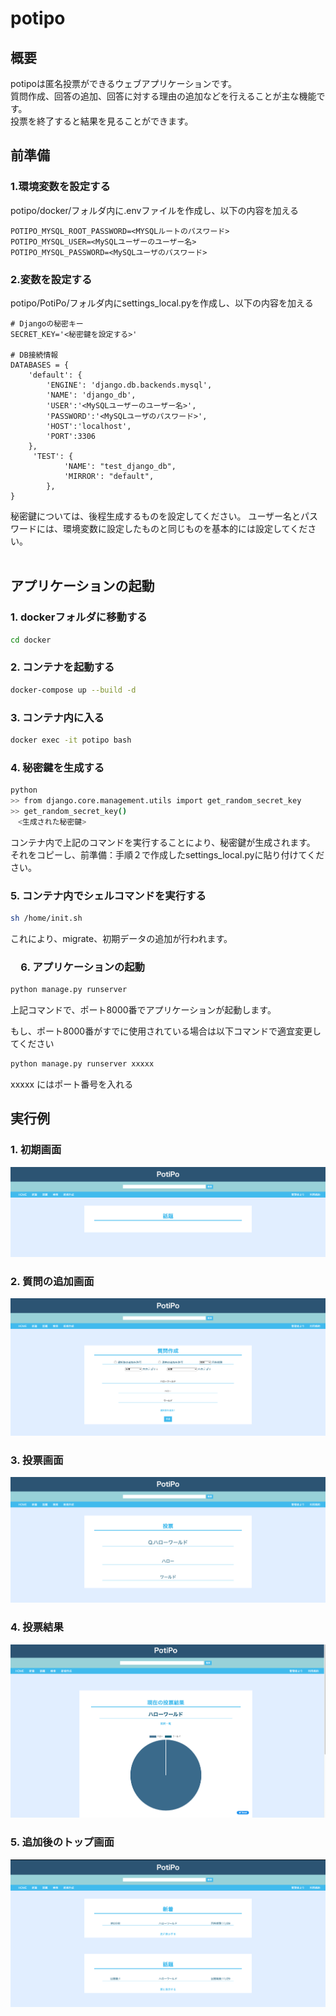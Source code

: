 # potipo
## 概要
potipoは匿名投票ができるウェブアプリケーションです。<br>
質問作成、回答の追加、回答に対する理由の追加などを行えることが主な機能です。<br>
投票を終了すると結果を見ることができます。

## 前準備
### 1.環境変数を設定する
potipo/docker/フォルダ内に.envファイルを作成し、以下の内容を加える
```plainText
POTIPO_MYSQL_ROOT_PASSWORD=<MYSQLルートのパスワード>
POTIPO_MYSQL_USER=<MySQLユーザーのユーザー名>
POTIPO_MYSQL_PASSWORD=<MySQLユーザのパスワード>
```

### 2.変数を設定する
potipo/PotiPo/フォルダ内にsettings_local.pyを作成し、以下の内容を加える
```plainText
# Djangoの秘密キー
SECRET_KEY='<秘密鍵を設定する>'

# DB接続情報
DATABASES = {
    'default': {
        'ENGINE': 'django.db.backends.mysql',
        'NAME': 'django_db',
        'USER':'<MySQLユーザーのユーザー名>',
        'PASSWORD':'<MySQLユーザのパスワード>',
        'HOST':'localhost',
        'PORT':3306
    },
     'TEST': {
            'NAME': "test_django_db",
            'MIRROR': "default",
        },
}

```
秘密鍵については、後程生成するものを設定してください。
ユーザー名とパスワードには、環境変数に設定したものと同じものを基本的には設定してください。
<br>
<br>

## アプリケーションの起動
### 1. dockerフォルダに移動する
```sh
cd docker
```

### 2. コンテナを起動する
```sh
docker-compose up --build -d
```

### 3. コンテナ内に入る
```sh
docker exec -it potipo bash
```

### 4. 秘密鍵を生成する
```sh
python
>> from django.core.management.utils import get_random_secret_key  
>> get_random_secret_key()
　<生成された秘密鍵>
```
コンテナ内で上記のコマンドを実行することにより、秘密鍵が生成されます。<br>
それをコピーし、前準備：手順２で作成したsettings_local.pyに貼り付けてください。

### 5. コンテナ内でシェルコマンドを実行する
```sh
sh /home/init.sh
```
これにより、migrate、初期データの追加が行われます。

### 　6. アプリケーションの起動
```sh
python manage.py runserver
```
上記コマンドで、ポート8000番でアプリケーションが起動します。

もし、ポート8000番がすでに使用されている場合は以下コマンドで適宜変更してください
```sh
python manage.py runserver xxxxx
```
xxxxx にはポート番号を入れる

## 実行例
### 1. 初期画面
![top_first](documents/images/top_ss.png)

### 2. 質問の追加画面
![top_first](documents/images/question_ss.png)

### 3. 投票画面
![top_first](documents/images/vote_ss.png)

### 4. 投票結果
![top_first](documents/images/result_ss.png)

### 5. 追加後のトップ画面
![top_first](documents/images/top2_ss.png)

